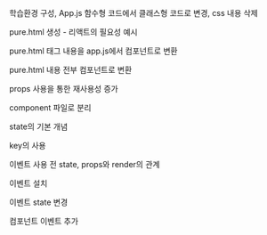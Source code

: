 학습환경 구성, App.js 함수형 코드에서 클래스형 코드로 변경, css 내용 삭제

pure.html 생성 - 리액트의 필요성 예시

pure.html 태그 내용을 app.js에서 컴포넌트로 변환 

pure.html 내용 전부 컴포넌트로 변환

props 사용을 통한 재사용성 증가

component 파일로 분리

state의 기본 개념

key의 사용

이벤트 사용 전 state, props와 render의 관계

이벤트 설치

이벤트 state 변경

컴포넌트 이벤트 추가